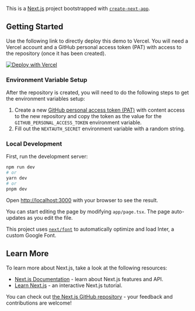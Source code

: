 This is a [Next.js](https://nextjs.org/) project bootstrapped with [`create-next-app`](https://github.com/vercel/next.js/tree/canary/packages/create-next-app).

## Getting Started

Use the following link to directly deploy this demo to Vercel. You will need a Vercel account and a GitHub personal access token (PAT) with access to the repository (once it has been created).

[![Deploy with Vercel](https://vercel.com/button)](https://vercel.com/new/clone?repository-url=https%3A%2F%2Fgithub.com%2Ftinacms%2Fnext-visual-kv-demo&env=GITHUB_PERSONAL_ACCESS_TOKEN,NEXTAUTH_SECRET&envDescription=Create%20a%20new%20GitHub%20PAT%20at%20https%3A%2F%2Fgithub.com%2Fsettings%2Fpersonal-access-tokens%2Fnew%20with%20content-access.%20For%20more%20information%20on%20env%20setup%2C%20see%20readme%3A%20https%3A%2F%2Fgithub.com%2Ftinacms%2Fnext-visual-kv-demo&envLink=https%3A%2F%2Fgithub.com%2Ftinacms%2Fnext-visual-kv-demo%2Fblob%2Fmain%2FREADME.md&project-name=next-visual-kv-demo&repository-name=next-visual-kv-demo&stores=%5B%7B%22type%22%3A%22kv%22%7D%5D&)

### Environment Variable Setup

After the repository is created, you will need to do the following steps to get the environment variables setup:

1. Create a new [GitHub personal access token (PAT)](https://github.com/settings/personal-access-tokens/new) with content access to the new repository and copy the token as the value for the `GITHUB_PERSONAL_ACCESS_TOKEN` environment variable.
2. Fill out the `NEXTAUTH_SECRET` environment variable with a random string.

### Local Development

First, run the development server:

```bash
npm run dev
# or
yarn dev
# or
pnpm dev
```

Open [http://localhost:3000](http://localhost:3000) with your browser to see the result.

You can start editing the page by modifying `app/page.tsx`. The page auto-updates as you edit the file.

This project uses [`next/font`](https://nextjs.org/docs/basic-features/font-optimization) to automatically optimize and load Inter, a custom Google Font.

## Learn More

To learn more about Next.js, take a look at the following resources:

- [Next.js Documentation](https://nextjs.org/docs) - learn about Next.js features and API.
- [Learn Next.js](https://nextjs.org/learn) - an interactive Next.js tutorial.

You can check out [the Next.js GitHub repository](https://github.com/vercel/next.js/) - your feedback and contributions are welcome!
